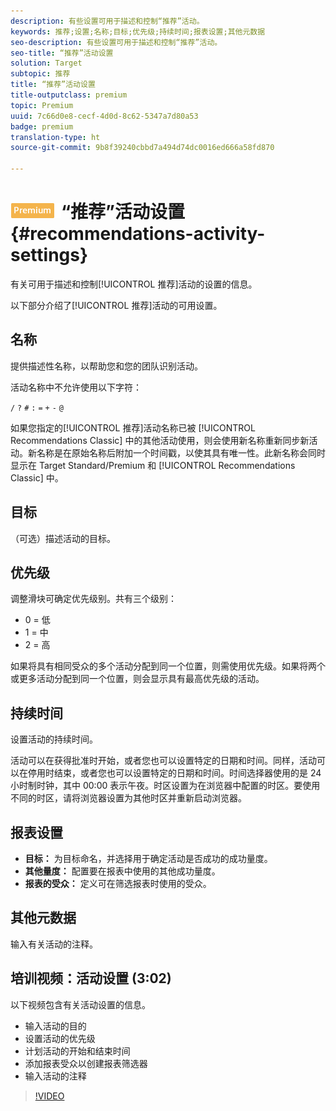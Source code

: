 ```yaml
---
description: 有些设置可用于描述和控制“推荐”活动。
keywords: 推荐;设置;名称;目标;优先级;持续时间;报表设置;其他元数据
seo-description: 有些设置可用于描述和控制“推荐”活动。
seo-title: “推荐”活动设置
solution: Target
subtopic: 推荐
title: “推荐”活动设置
title-outputclass: premium
topic: Premium
uuid: 7c66d0e8-cecf-4d0d-8c62-5347a7d80a53
badge: premium
translation-type: ht
source-git-commit: 9b8f39240cbbd7a494d74dc0016ed666a58fd870

---
```



# ![PREMIUM](/help/assets/premium.png)“推荐”活动设置{#recommendations-activity-settings}

有关可用于描述和控制[!UICONTROL 推荐]活动的设置的信息。

以下部分介绍了[!UICONTROL 推荐]活动的可用设置。

## 名称

提供描述性名称，以帮助您和您的团队识别活动。

活动名称中不允许使用以下字符：

`/`
`?`
`#`
`:`
`=`
`+`
`-`
`@`

如果您指定的[!UICONTROL 推荐]活动名称已被 [!UICONTROL Recommendations Classic] 中的其他活动使用，则会使用新名称重新同步新活动。新名称是在原始名称后附加一个时间戳，以使其具有唯一性。此新名称会同时显示在 Target Standard/Premium 和 [!UICONTROL Recommendations Classic] 中。

## 目标

（可选）描述活动的目标。

## 优先级

调整滑块可确定优先级别。共有三个级别：

* 0 = 低
* 1 = 中
* 2 = 高

如果将具有相同受众的多个活动分配到同一个位置，则需使用优先级。如果将两个或更多活动分配到同一个位置，则会显示具有最高优先级的活动。

## 持续时间

设置活动的持续时间。

活动可以在获得批准时开始，或者您也可以设置特定的日期和时间。同样，活动可以在停用时结束，或者您也可以设置特定的日期和时间。时间选择器使用的是 24 小时制时钟，其中 00:00 表示午夜。时区设置为在浏览器中配置的时区。要使用不同的时区，请将浏览器设置为其他时区并重新启动浏览器。

## 报表设置

* **目标：** 为目标命名，并选择用于确定活动是否成功的成功量度。
* **其他量度：** 配置要在报表中使用的其他成功量度。
* **报表的受众：** 定义可在筛选报表时使用的受众。

## 其他元数据

输入有关活动的注释。

## 培训视频：活动设置 (3:02)

以下视频包含有关活动设置的信息。

* 输入活动的目的
* 设置活动的优先级
* 计划活动的开始和结束时间
* 添加报表受众以创建报表筛选器
* 输入活动的注释

>[!VIDEO](https://video.tv.adobe.com/v/17381)